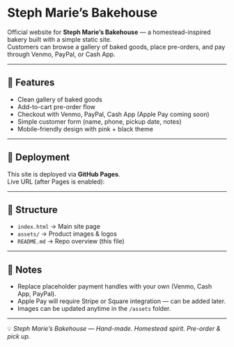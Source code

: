 # Steph Marie’s Bakehouse

Official website for **Steph Marie’s Bakehouse** — a homestead-inspired bakery built with a simple static site.  
Customers can browse a gallery of baked goods, place pre-orders, and pay through Venmo, PayPal, or Cash App.

---

## 🍞 Features
- Clean gallery of baked goods  
- Add-to-cart pre-order flow  
- Checkout with Venmo, PayPal, Cash App (Apple Pay coming soon)  
- Simple customer form (name, phone, pickup date, notes)  
- Mobile-friendly design with pink + black theme  

---

## 🚀 Deployment
This site is deployed via **GitHub Pages**.  
Live URL (after Pages is enabled):  


---

## 📂 Structure
- `index.html` → Main site page  
- `assets/` → Product images & logos  
- `README.md` → Repo overview (this file)  

---

## 📌 Notes
- Replace placeholder payment handles with your own (Venmo, Cash App, PayPal).  
- Apple Pay will require Stripe or Square integration — can be added later.  
- Images can be updated anytime in the `/assets` folder.  

---

💡 *Steph Marie’s Bakehouse — Hand-made. Homestead spirit. Pre-order & pick up.*
